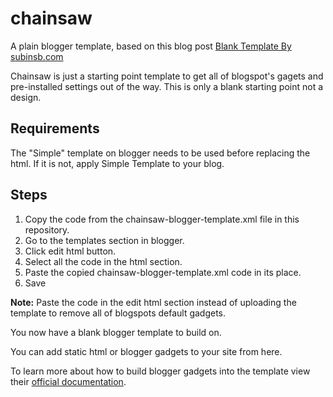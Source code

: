 # chainsaw
A plain blogger template, based on this blog post <a href='http://subinsb.com/make-a-blank-blogger-template'>Blank Template By subinsb.com</a>

Chainsaw is just a starting point template to get all of blogspot's gagets and pre-installed settings out of the way. This is only a blank starting point not a design.

## Requirements
The "Simple" template on blogger needs to be used before replacing the html.
If it is not, apply Simple Template to your blog.

## Steps
1. Copy the code from the chainsaw-blogger-template.xml file in this repository.
2. Go to the templates section in blogger.
3. Click edit html button.
4. Select all the code in the html section.
5. Paste the copied chainsaw-blogger-template.xml code in its place.
6. Save

**Note:** Paste the code in the edit html section instead of uploading the template to remove all of blogspots default gadgets.

You now have a blank blogger template to build on.

You can add static html or blogger gadgets to your site from here.

To learn more about how to build blogger gadgets into the template view their [official documentation](https://support.google.com/blogger).
